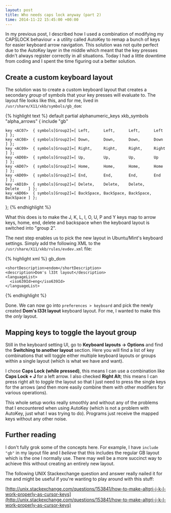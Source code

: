 ```yaml
---
layout: post
title: Who needs caps lock anyway (part 2)
time: 2014-11-22 15:45:00 +00:00
---
```


In my previous post, I described how I used a combination of modifying my CAPSLOCK behaviour + a utility called AutoKey to remap a bunch of keys for easier keyboard arrow navigation. This solution was not quite perfect due to the AutoKey layer in the middle which meant that the key presses didn't always register correctly in all situations. Today I had a little downtime from coding and I spent the time figuring out a better solution.

<!--more-->

## Create a custom keyboard layout

The solution was to create a custom keyboard layout that creates a secondary *group* of symbols that your key presses will evaluate to. The layout file looks like this, and for me, lived in `/usr/share/X11/xkb/symbols/gb_dom`:

{% highlight text %}
default  partial alphanumeric_keys
xkb_symbols "alpha_arrows" {
    include "gb"
    
    key <AC07>  { symbols[Group2]=[ Left,      Left,      Left,      Left      ] };
    key <AC08>  { symbols[Group2]=[ Down,      Down,      Down,      Down      ] };
    key <AC09>  { symbols[Group2]=[ Right,     Right,     Right,     Right     ] };
    key <AD08>  { symbols[Group2]=[ Up,        Up,        Up,        Up        ] };
    key <AD07>  { symbols[Group2]=[ Home,      Home,      Home,      Home      ] };
    key <AD09>  { symbols[Group2]=[ End,       End,       End,       End       ] };
    key <AD10>  { symbols[Group2]=[ Delete,    Delete,    Delete,    Delete    ] };
    key <AD06>  { symbols[Group2]=[ BackSpace, BackSpace, BackSpace, BackSpace ] };

};
{% endhighlight %}

What this does is to make the J, K, L, I, O, U, P and Y keys map to arrow keys, home, end, delete and backspace when the keyboard layout is switched into "group 2".

The next step enables us to pick the new layout in Ubuntu/Mint's keyboard settings. Simply add the following XML to the `/usr/share/X11/xkb/rules/evdev.xml` file:

{% highlight xml %}
<layout>
  <configItem>
    <name>gb_dom</name>
    
    <shortDescription>endom</shortDescription>
    <description>Dom's l33t layout</description>
    <languageList>
      <iso639Id>eng</iso639Id>
    </languageList>
  </configItem>
  <variantList />
</layout>
{% endhighlight %}

Done. We can now go into `preferences > keyboard` and pick the newly created **Dom's l33t layout** keyboard layout. For me, I wanted to make this the *only* layout.

## Mapping keys to toggle the layout group

Still in the keyboard setting UI, go to **Keyboard layouts -> Options** and find the **Switching to another layout** section. Here you will find a list of key combinations that will toggle either multiple keyboard layouts or groups within a single layout (which is what we have and want). 

I chose **Caps Lock (while pressed)**, this means I can use a combination like **Caps Lock + J** for a left arrow. I also checked **Right Alt**; this means I can press right alt to *toggle* the layout so that I just need to press the single keys for the arrows (and then more easily combine them with other modifiers for various operations).

This whole setup works really smoothly and without any of the problems that I encountered when using AutoKey (which is not a problem with AutoKey, just what I was trying to do). Programs just receive the mapped keys without any other noise.

## Further reading

I don't fully grok some of the concepts here. For example, I have `include "gb"` in my layout file and I *believe* that this includes the regular GB layout which is the one I normally use. There may well be a more succinct way to achieve this without creating an entirely new layout.

The following UNIX Stackexchange question and answer really nailed it for me and might be useful if you're wanting to play around with this stuff:

[http://unix.stackexchange.com/questions/153841/how-to-make-altgri-j-k-l-work-properly-as-cursor-keys](http://unix.stackexchange.com/questions/153841/how-to-make-altgri-j-k-l-work-properly-as-cursor-keys)





